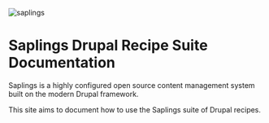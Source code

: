 ![saplings](https://github.com/kanopi/saplings/assets/5177009/a6377e32-deb2-49d8-873a-f3dd5a36fa7c)

# Saplings Drupal Recipe Suite Documentation

Saplings is a highly configured open source content management system built on
the modern Drupal framework.

This site aims to document how to use the Saplings suite of Drupal recipes.
